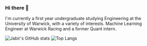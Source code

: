 ### Hi there 👋

<!--
**j-hussain/j-hussain** is a ✨ _special_ ✨ repository because its `README.md` (this file) appears on your GitHub profile.

Here are some ideas to get you started:

- 🔭 I’m currently working on ...
- 🌱 I’m currently learning ...
- 👯 I’m looking to collaborate on ...
- 🤔 I’m looking for help with ...
- 💬 Ask me about ...
- 📫 How to reach me: ...
- 😄 Pronouns: ...
- ⚡ Fun fact: ...
-->

I'm currently a first year undergraduate studying  Engineering at the University of Warwick, with a variety of interests. 
Machine Learning Engineer at Warwick Racing and a former Quant intern.


![Jabir's GitHub stats](https://github-readme-stats.vercel.app/api?username=j-hussain&count_private=true&theme=vue-dark)
![Top Langs](https://github-readme-stats.vercel.app/api/top-langs/?username=j-hussain&theme=vue-dark)



